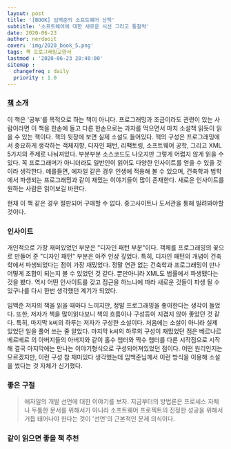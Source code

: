 ```yaml
---
layout: post
title: '[BOOK] 임백준의 소프트웨어 산책'
subtitle: '소프트웨어에 대한 새로운 시선 그리고 통찰력'
date: 2020-06-23
author: nerdooit
cover: 'img/2020_book_5.png'
tags: 책 프로그래밍교양서
lastmod : '2020-06-23 20:40:00'
sitemap :
  changefreq : daily
  priority : 1.0
---
```


### [책](https://www.aladin.co.kr/shop/wproduct.aspx?ItemId=564215) 소개
이 책은 '공부'를 목적으로 하는 책이 아니다. 프로그래밍과 조금이라도 관련이 있는
사람이라면 이 책을 한손에 들고 다른 한손으로는 과자를 먹으면서 마치 소설책
읽듯이 읽을 수 있는 책이다. 책의 뒷장에 보면 실제 소설도 들어있다. 책의 구성은
프로그래밍에서 중요하게 생각하는 객체지향, 디자인 패턴, 리팩토링, 소프트웨어
공학, 그리고 XML 5가지의 주제로 나눠져있다. 부분부분 소스코드도 나오지만 그렇게
어렵지 않게 읽을 수 있다. 꼭 프로그래머가 아니더라도 일반인이 읽어도 다양한
인사이트를 얻을 수 있을 것이라 생각한다. 예를들면, 에자일 같은 경우 인생에
적용해 볼 수 있으며, 건축학과 법학에서 파생되는 프로그래밍과 같이 재밌는
이야기들이 많이 존재한다. 새로운 인사이트를 원하는 사람은 읽어보길 바란다.

현재 이 책 같은 경우 절판되어 구매할 수 없다. 중고사이트나 도서관을 통해
빌려봐야할 것이다.

### 인사이트
개인적으로 가장 재미있었던 부분은 "디자인 패턴 부분"이다. 객체를 프로그래밍의
꽃으로 만들어 준 "디자인 패턴" 부분은 아주 인상 깊었다. 특히, 디자인 패턴의
개념이 건축학에서 파생되었다는 점이 가장 재밌었다. 정말 연관 없는 건축학과
프로그래밍이 만나 어떻게 조합이 되는지 볼 수 있었던 것 같다. 뿐만아니라 XML도
법률에서 파생됐다는 것을 봤다. 역시 어떤 인사이트를 갖고 접근을 하느냐에 따라
새로운 것들이 파생 될 수 있구나를 다시 한번 생각했던 계기가 되었다.

임백준 저자의 책을 읽을 때마다 느끼지만, 정말 프로그래밍을 좋아한다는 생각이
들었다. 또한, 저자가 책을 많이읽다보니 책의 흐름이나 구성등이 지겹지 않아 좋았던
것 같다. 특히, 마지막 k씨의 하루는 저자가 구성한 소설이다. 처음에는 소설이
아니라 실제 있었던 일을 풀어 쓰는 줄 알았다. 마지막 k씨의 하루의 구성이 재밌었던
점은 베르나르베르베르 의 아버지들의 아버지와 같이 홀수 챕터와 짝수 챕터를 다른
시작점으로 시작해 결국 마지막에는 만나는 이야기형식으로 구성되어져있었던 점이다.
어떤 원리인지는 모르겠지만, 이런 구성 참 재미있다 생각했는데 임백준님께서 이런
방식을 이용해 소설을 썼다는 것 자체가 신기했다.

### 좋은 구절
> 애자일의 개발 선언에 대한 이야기를 보자. 지금부터의 방법론은 프로세스 자체나
> 두툼한 문서를 위해서가 아니라 소프트웨어 프로젝트의 진정한 성공을 위해서
> 거듭 태어나야 한다는 것이 '선언'의 근본적인 문제 의식이다.

### 같이 읽으면 좋을 책 추천
